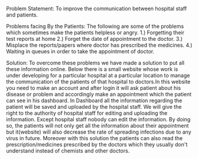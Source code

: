 Problem Statement: 
To improve the communication between hospital staff and patients.

Problems facing By the Patients: 
The following are some of the problems which sometimes make the patients helpless or angry.
1.) Forgetting their test reports at home
2.) Forget the date of appointment to the doctor.
3.) Misplace the reports/papers where doctor has prescribed the medicines.
4.) Waiting in queues in order to take the appointment of doctor.

Solution: 
To overcome these problems we have made a solution to put all these information online. Below there is a small website whose work is under developing for a particular hospital at a particular location to manage the communication of the patients of that hospital to doctors.In this website you need to make an account and after login it will ask patient about his disease or problem and accordingly make an appointment which the patient can see in his dashboard.
                     In Dashboard all the information regarding the patient will be saved and uploaded by the hospital staff. We will give the right to the authority of hospital staff for editing and uploading the information. Except hospital staff nobody can edit the information.
                     By doing so, the patients will not only  get all the information about their appointment but it(website) will also decrease the rate of spreading infections due to any virus in future.
Moreover with this solution the patients can also read the prescription/medicines prescribed by the doctors which they usually don't understand instead of chemists and other doctors.
